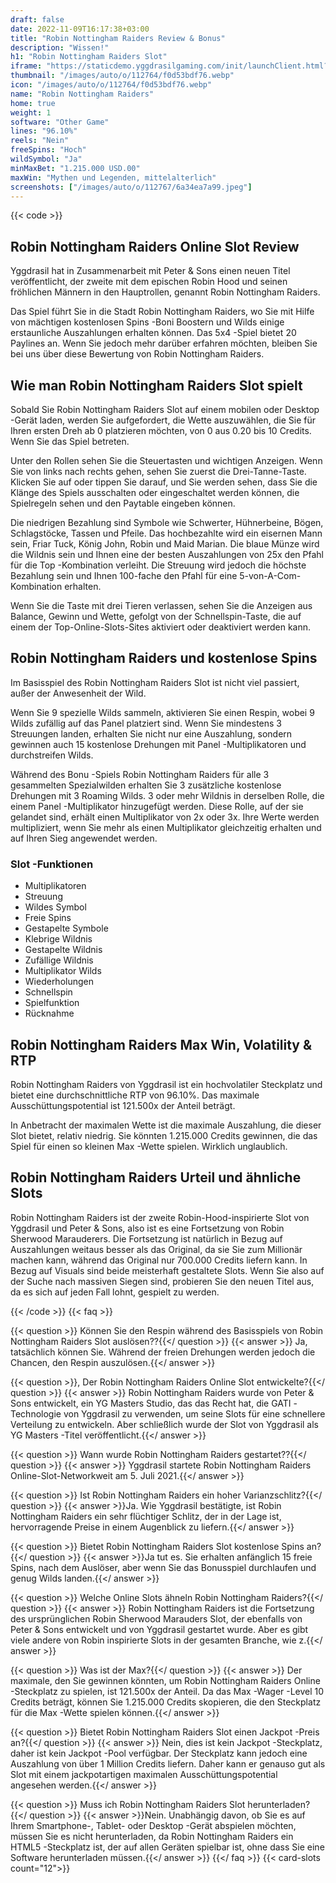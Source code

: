 ```yaml
---
draft: false
date: 2022-11-09T16:17:38+03:00
title: "Robin Nottingham Raiders Review & Bonus"
description: "Wissen!"
h1: "Robin Nottingham Raiders Slot"
iframe: "https://staticdemo.yggdrasilgaming.com/init/launchClient.html?gameid=10035&lang=en&currency=EUR&org=Demo&key=&fullscreen=yes"
thumbnail: "/images/auto/o/112764/f0d53bdf76.webp"
icon: "/images/auto/o/112764/f0d53bdf76.webp"
name: "Robin Nottingham Raiders"
home: true
weight: 1
software: "Other Game"
lines: "96.10%"
reels: "Nein"
freeSpins: "Hoch"
wildSymbol: "Ja"
minMaxBet: "1.215.000 USD.00"
maxWin: "Mythen und Legenden, mittelalterlich"
screenshots: ["/images/auto/o/112767/6a34ea7a99.jpeg"]
---
```


{{< code >}}<h2>Robin Nottingham Raiders Online Slot Review</h2><p>Yggdrasil hat in Zusammenarbeit mit Peter & Sons einen neuen Titel veröffentlicht, der zweite mit dem epischen Robin Hood und seinen fröhlichen Männern in den Hauptrollen, genannt Robin Nottingham Raiders.</p><p>Das Spiel führt Sie in die Stadt Robin Nottingham Raiders, wo Sie mit Hilfe von mächtigen kostenlosen Spins -Boni Boostern und Wilds einige erstaunliche Auszahlungen erhalten können. Das 5x4 -Spiel bietet 20 Paylines an. Wenn Sie jedoch mehr darüber erfahren möchten, bleiben Sie bei uns über diese Bewertung von Robin Nottingham Raiders.</p><h2>Wie man Robin Nottingham Raiders Slot spielt</h2><p>Sobald Sie Robin Nottingham Raiders Slot auf einem mobilen oder Desktop -Gerät laden, werden Sie aufgefordert, die Wette auszuwählen, die Sie für Ihren ersten Dreh ab 0 platzieren möchten, von 0 aus 0.20 bis 10 Credits. Wenn Sie das Spiel betreten.</p><p>Unter den Rollen sehen Sie die Steuertasten und wichtigen Anzeigen. Wenn Sie von links nach rechts gehen, sehen Sie zuerst die Drei-Tanne-Taste. Klicken Sie auf oder tippen Sie darauf, und Sie werden sehen, dass Sie die Klänge des Spiels ausschalten oder eingeschaltet werden können, die Spielregeln sehen und den Paytable eingeben können.</p><p>Die niedrigen Bezahlung sind Symbole wie Schwerter, Hühnerbeine, Bögen, Schlagstöcke, Tassen und Pfeile. Das hochbezahlte wird ein eisernen Mann sein, Friar Tuck, König John, Robin und Maid Marian. Die blaue Münze wird die Wildnis sein und Ihnen eine der besten Auszahlungen von 25x den Pfahl für die Top -Kombination verleiht. Die Streuung wird jedoch die höchste Bezahlung sein und Ihnen 100-fache den Pfahl für eine 5-von-A-Com-Kombination erhalten.</p><p>Wenn Sie die Taste mit drei Tieren verlassen, sehen Sie die Anzeigen aus Balance, Gewinn und Wette, gefolgt von der Schnellspin-Taste, die auf einem der Top-Online-Slots-Sites aktiviert oder deaktiviert werden kann.</p><h2>Robin Nottingham Raiders und kostenlose Spins</h2><p>Im Basisspiel des Robin Nottingham Raiders Slot ist nicht viel passiert, außer der Anwesenheit der Wild.</p><p>Wenn Sie 9 spezielle Wilds sammeln, aktivieren Sie einen Respin, wobei 9 Wilds zufällig auf das Panel platziert sind. Wenn Sie mindestens 3 Streuungen landen, erhalten Sie nicht nur eine Auszahlung, sondern gewinnen auch 15 kostenlose Drehungen mit Panel -Multiplikatoren und durchstreifen Wilds.</p><p>Während des Bonu -Spiels Robin Nottingham Raiders für alle 3 gesammelten Spezialwilden erhalten Sie 3 zusätzliche kostenlose Drehungen mit 3 Roaming Wilds. 3 oder mehr Wildnis in derselben Rolle, die einem Panel -Multiplikator hinzugefügt werden. Diese Rolle, auf der sie gelandet sind, erhält einen Multiplikator von 2x oder 3x. Ihre Werte werden multipliziert, wenn Sie mehr als einen Multiplikator gleichzeitig erhalten und auf Ihren Sieg angewendet werden.</p><h3>
Slot -Funktionen</h3><ul>
<li></span>
Multiplikatoren</li>
<li></span>
Streuung</li>
<li></span>
Wildes Symbol</li>
<li></span>
Freie Spins</li>
<li></span>
Gestapelte Symbole</li>
<li></span>
Klebrige Wildnis</li>
<li></span>
Gestapelte Wildnis</li>
<li></span>
Zufällige Wildnis</li>
<li></span>
Multiplikator Wilds</li>
<li></span>
Wiederholungen</li>
<li></span>
Schnellspin</li>
<li></span>
Spielfunktion</li>
<li></span>
Rücknahme</li></ul><h2>Robin Nottingham Raiders Max Win, Volatility & RTP</h2><p>Robin Nottingham Raiders von Yggdrasil ist ein hochvolatiler Steckplatz und bietet eine durchschnittliche RTP von 96.10%. Das maximale Ausschüttungspotential ist 121.500x der Anteil beträgt.</p><p>In Anbetracht der maximalen Wette ist die maximale Auszahlung, die dieser Slot bietet, relativ niedrig. Sie könnten 1.215.000 Credits gewinnen, die das Spiel für einen so kleinen Max -Wette spielen. Wirklich unglaublich.</p><h2>Robin Nottingham Raiders Urteil und ähnliche Slots</h2><p>Robin Nottingham Raiders ist der zweite Robin-Hood-inspirierte Slot von Yggdrasil und Peter & Sons, also ist es eine Fortsetzung von Robin Sherwood Marauderers. Die Fortsetzung ist natürlich in Bezug auf Auszahlungen weitaus besser als das Original, da sie Sie zum Millionär machen kann, während das Original nur 700.000 Credits liefern kann. In Bezug auf Visuals sind beide meisterhaft gestaltete Slots. Wenn Sie also auf der Suche nach massiven Siegen sind, probieren Sie den neuen Titel aus, da es sich auf jeden Fall lohnt, gespielt zu werden.</p>
{{< /code >}}
{{< faq >}}

{{< question >}} Können Sie den Respin während des Basisspiels von Robin Nottingham Raiders Slot auslösen??{{</ question >}}
{{< answer >}} Ja, tatsächlich können Sie. Während der freien Drehungen werden jedoch die Chancen, den Respin auszulösen.{{</ answer >}}

{{< question >}}, Der Robin Nottingham Raiders Online Slot entwickelte?{{</ question >}}
{{< answer >}} Robin Nottingham Raiders wurde von Peter & Sons entwickelt, ein YG Masters Studio, das das Recht hat, die GATI -Technologie von Yggdrasil zu verwenden, um seine Slots für eine schnellere Verteilung zu entwickeln. Aber schließlich wurde der Slot von Yggdrasil als YG Masters -Titel veröffentlicht.{{</ answer >}}

{{< question >}} Wann wurde Robin Nottingham Raiders gestartet??{{</ question >}}
{{< answer >}} Yggdrasil startete Robin Nottingham Raiders Online-Slot-Networkweit am 5. Juli 2021.{{</ answer >}}

{{< question >}} Ist Robin Nottingham Raiders ein hoher Varianzschlitz?{{</ question >}}
{{< answer >}}Ja. Wie Yggdrasil bestätigte, ist Robin Nottingham Raiders ein sehr flüchtiger Schlitz, der in der Lage ist, hervorragende Preise in einem Augenblick zu liefern.{{</ answer >}}

{{< question >}} Bietet Robin Nottingham Raiders Slot kostenlose Spins an?{{</ question >}}
{{< answer >}}Ja tut es. Sie erhalten anfänglich 15 freie Spins, nach dem Auslöser, aber wenn Sie das Bonusspiel durchlaufen und genug Wilds landen.{{</ answer >}}

{{< question >}} Welche Online Slots ähneln Robin Nottingham Raiders?{{</ question >}}
{{< answer >}} Robin Nottingham Raiders ist die Fortsetzung des ursprünglichen Robin Sherwood Marauders Slot, der ebenfalls von Peter & Sons entwickelt und von Yggdrasil gestartet wurde. Aber es gibt viele andere von Robin inspirierte Slots in der gesamten Branche, wie z.{{</ answer >}}

{{< question >}} Was ist der Max?{{</ question >}}
{{< answer >}} Der maximale, den Sie gewinnen könnten, um Robin Nottingham Raiders Online -Steckplatz zu spielen, ist 121.500x der Anteil. Da das Max -Wager -Level 10 Credits beträgt, können Sie 1.215.000 Credits skopieren, die den Steckplatz für die Max -Wette spielen können.{{</ answer >}}

{{< question >}} Bietet Robin Nottingham Raiders Slot einen Jackpot -Preis an?{{</ question >}}
{{< answer >}} Nein, dies ist kein Jackpot -Steckplatz, daher ist kein Jackpot -Pool verfügbar. Der Steckplatz kann jedoch eine Auszahlung von über 1 Million Credits liefern. Daher kann er genauso gut als Slot mit einem jackpotartigen maximalen Ausschüttungspotential angesehen werden.{{</ answer >}}

{{< question >}} Muss ich Robin Nottingham Raiders Slot herunterladen?{{</ question >}}
{{< answer >}}Nein. Unabhängig davon, ob Sie es auf Ihrem Smartphone-, Tablet- oder Desktop -Gerät abspielen möchten, müssen Sie es nicht herunterladen, da Robin Nottingham Raiders ein HTML5 -Steckplatz ist, der auf allen Geräten spielbar ist, ohne dass Sie eine Software herunterladen müssen.{{</ answer >}}
{{</ faq >}}
{{< card-slots count="12">}}